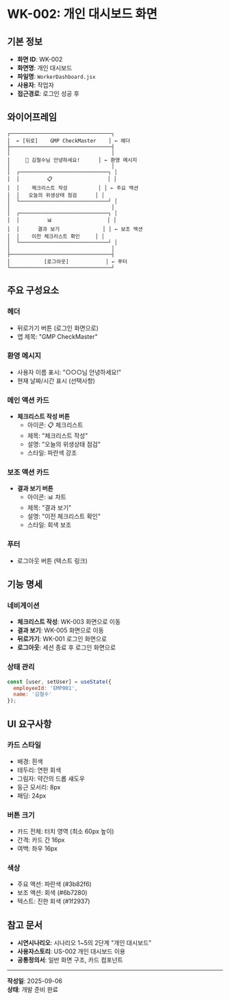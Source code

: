 # WK-002: 개인 대시보드 화면

## 기본 정보
- **화면 ID**: WK-002
- **화면명**: 개인 대시보드
- **파일명**: `WorkerDashboard.jsx`
- **사용자**: 작업자
- **접근경로**: 로그인 성공 후

## 와이어프레임
```
┌─────────────────────────────────┐
│  ← [뒤로]    GMP CheckMaster    │ ← 헤더
├─────────────────────────────────┤
│                                 │
│     👤 김철수님 안녕하세요!      │ ← 환영 메시지
│                                 │
│  ┌─────────────────────────────┐ │
│  │         📋                  │ │
│  │    체크리스트 작성          │ │ ← 주요 액션
│  │   오늘의 위생상태 점검      │ │
│  └─────────────────────────────┘ │
│                                 │
│  ┌─────────────────────────────┐ │
│  │         📊                  │ │
│  │      결과 보기              │ │ ← 보조 액션
│  │    이전 체크리스트 확인     │ │
│  └─────────────────────────────┘ │
│                                 │
├─────────────────────────────────┤
│           [로그아웃]            │ ← 푸터
└─────────────────────────────────┘
```

## 주요 구성요소

### 헤더
- 뒤로가기 버튼 (로그인 화면으로)
- 앱 제목: "GMP CheckMaster"

### 환영 메시지
- 사용자 이름 표시: "○○○님 안녕하세요!"
- 현재 날짜/시간 표시 (선택사항)

### 메인 액션 카드
- **체크리스트 작성 버튼**
  - 아이콘: 📋 체크리스트
  - 제목: "체크리스트 작성"
  - 설명: "오늘의 위생상태 점검"
  - 스타일: 파란색 강조

### 보조 액션 카드
- **결과 보기 버튼**
  - 아이콘: 📊 차트
  - 제목: "결과 보기"
  - 설명: "이전 체크리스트 확인"
  - 스타일: 회색 보조

### 푸터
- 로그아웃 버튼 (텍스트 링크)

## 기능 명세

### 네비게이션
- **체크리스트 작성**: WK-003 화면으로 이동
- **결과 보기**: WK-005 화면으로 이동
- **뒤로가기**: WK-001 로그인 화면으로
- **로그아웃**: 세션 종료 후 로그인 화면으로

### 상태 관리
```javascript
const [user, setUser] = useState({
  employeeId: 'EMP001',
  name: '김철수'
});
```

## UI 요구사항

### 카드 스타일
- 배경: 흰색
- 테두리: 연한 회색
- 그림자: 약간의 드롭 섀도우
- 둥근 모서리: 8px
- 패딩: 24px

### 버튼 크기
- 카드 전체: 터치 영역 (최소 60px 높이)
- 간격: 카드 간 16px
- 여백: 좌우 16px

### 색상
- 주요 액션: 파란색 (#3b82f6)
- 보조 액션: 회색 (#6b7280)
- 텍스트: 진한 회색 (#1f2937)

## 참고 문서
- **시연시나리오**: 시나리오 1~5의 2단계 "개인 대시보드"
- **사용자스토리**: US-002 개인 대시보드 이용
- **공통정의서**: 일반 화면 구조, 카드 컴포넌트

---
**작성일**: 2025-09-06  
**상태**: 개발 준비 완료
